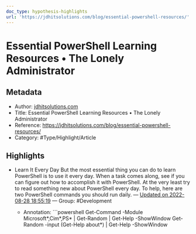 ```yaml
---
doc_type: hypothesis-highlights
url: 'https://jdhitsolutions.com/blog/essential-powershell-resources/'
---
```

# Essential PowerShell Learning Resources • The Lonely Administrator

## Metadata
- Author: [jdhitsolutions.com]()
- Title: Essential PowerShell Learning Resources • The Lonely Administrator
- Reference: https://jdhitsolutions.com/blog/essential-powershell-resources/
- Category: #Type/Highlight/Article

## Highlights
- Learn It Every Day But the most essential thing you can do to learn PowerShell is to use it every day. When a task comes along, see if you can figure out how to accomplish it with PowerShell. At the very least try to read something new about PowerShell every day. To help, here are two PowerShell commands you should run daily. — [Updated on 2022-08-28 18:55:19](https://hyp.is/fY-ONCckEe20FJs00U9CGg/jdhitsolutions.com/blog/essential-powershell-resources/)  — Group: #Development

   - Annotation: ```powershell
Get-Command -Module Microsoft*,Cim*,PS* | Get-Random | Get-Help -ShowWindow
Get-Random -input (Get-Help about*) | Get-Help -ShowWindow
```
